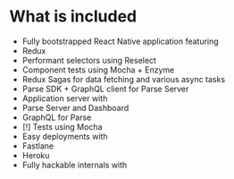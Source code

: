 # What is included

- Fully bootstrapped React Native application featuring 
 - Redux
 - Performant selectors using Reselect
 - Component tests using Mocha + Enzyme
 - Redux Sagas for data fetching and various async tasks
 - Parse SDK + GraphQL client for Parse Server
- Application server with
 - Parse Server and Dashboard
 - GraphQL for Parse
 - [!] Tests using Mocha
- Easy deployments with
 - Fastlane
 - Heroku
- Fully hackable internals with